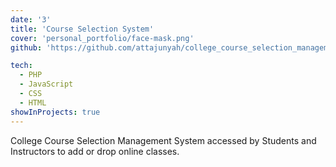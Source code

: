 ```yaml
---
date: '3'
title: 'Course Selection System'
cover: 'personal_portfolio/face-mask.png'
github: 'https://github.com/attajunyah/college_course_selection_management_system'

tech:
  - PHP
  - JavaScript
  - CSS
  - HTML
showInProjects: true
---
```


College Course Selection Management System accessed by Students and Instructors to add or drop online classes. 


